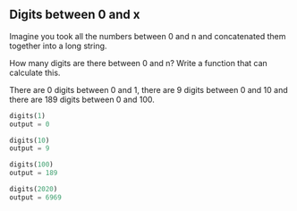 ## Digits between 0 and x

Imagine you took all the numbers between 0 and n and concatenated them together into a long string.

How many digits are there between 0 and n? Write a function that can calculate this.

There are 0 digits between 0 and 1, there are 9 digits between 0 and 10 and there are 189 digits between 0 and 100.

``` python
digits(1)
output = 0

digits(10)
output = 9

digits(100)
output = 189

digits(2020)
output = 6969

```